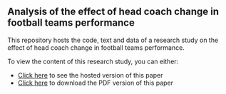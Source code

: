 ## Analysis of the effect of head coach change in football teams performance

This repository hosts the code, text and data of a research study on the effect of head coach change in football teams performance.

To view the content of this research study, you can either:
- [Click here](https://mathisdrn.github.io/head_coach_dismissal/) to see the hosted version of this paper
- [Click here](https://mathisdrn.github.io/head_coach_dismissal/exports/head_coach_dismissal.pdf) to download the PDF version of this paper 